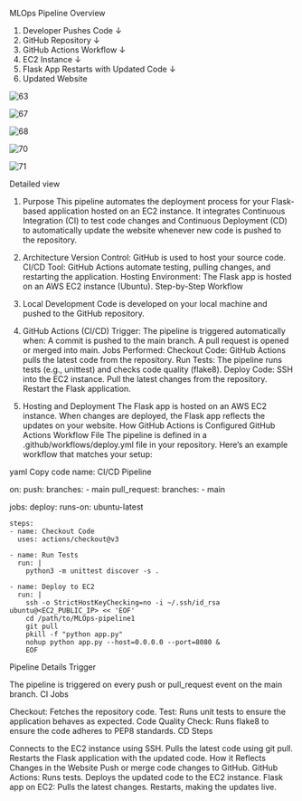 MLOps Pipeline Overview

1. Developer Pushes Code
      ↓
2. GitHub Repository
      ↓
3. GitHub Actions Workflow
      ↓
4. EC2 Instance
      ↓
5. Flask App Restarts with Updated Code
      ↓
6. Updated Website



![63](https://github.com/user-attachments/assets/084e26b0-20a2-4dfb-b936-ef0cdc59377c)





![67](https://github.com/user-attachments/assets/428c1633-fbc7-4112-b4de-b3cc782ebba5)





![68](https://github.com/user-attachments/assets/7d351f14-4912-464b-bfa7-ac7beca23c3e)





![70](https://github.com/user-attachments/assets/901ab086-7a5a-45a6-b848-80032efcbcde)




![71](https://github.com/user-attachments/assets/1da9d741-aa30-465a-9507-a5fc2123a1d3)



Detailed view




1. Purpose
This pipeline automates the deployment process for your Flask-based application hosted on an EC2 instance. It integrates Continuous Integration (CI) to test code changes and Continuous Deployment (CD) to automatically update the website whenever new code is pushed to the repository.

2. Architecture
Version Control: GitHub is used to host your source code.
CI/CD Tool: GitHub Actions automate testing, pulling changes, and restarting the application.
Hosting Environment: The Flask app is hosted on an AWS EC2 instance (Ubuntu).
Step-by-Step Workflow
1. Local Development
Code is developed on your local machine and pushed to the GitHub repository.
2. GitHub Actions (CI/CD)
Trigger: The pipeline is triggered automatically when:
A commit is pushed to the main branch.
A pull request is opened or merged into main.
Jobs Performed:
Checkout Code: GitHub Actions pulls the latest code from the repository.
Run Tests: The pipeline runs tests (e.g., unittest) and checks code quality (flake8).
Deploy Code:
SSH into the EC2 instance.
Pull the latest changes from the repository.
Restart the Flask application.
3. Hosting and Deployment
The Flask app is hosted on an AWS EC2 instance.
When changes are deployed, the Flask app reflects the updates on your website.
How GitHub Actions is Configured
GitHub Actions Workflow File
The pipeline is defined in a .github/workflows/deploy.yml file in your repository. Here’s an example workflow that matches your setup:

yaml
Copy code
name: CI/CD Pipeline

on:
  push:
    branches:
      - main
  pull_request:
    branches:
      - main

jobs:
  deploy:
    runs-on: ubuntu-latest

    steps:
    - name: Checkout Code
      uses: actions/checkout@v3

    - name: Run Tests
      run: |
        python3 -m unittest discover -s .

    - name: Deploy to EC2
      run: |
        ssh -o StrictHostKeyChecking=no -i ~/.ssh/id_rsa ubuntu@<EC2_PUBLIC_IP> << 'EOF'
        cd /path/to/MLOps-pipeline1
        git pull
        pkill -f "python app.py"
        nohup python app.py --host=0.0.0.0 --port=8080 &
        EOF
Pipeline Details
Trigger

The pipeline is triggered on every push or pull_request event on the main branch.
CI Jobs

Checkout: Fetches the repository code.
Test: Runs unit tests to ensure the application behaves as expected.
Code Quality Check: Runs flake8 to ensure the code adheres to PEP8 standards.
CD Steps

Connects to the EC2 instance using SSH.
Pulls the latest code using git pull.
Restarts the Flask application with the updated code.
How it Reflects Changes in the Website
Push or merge code changes to GitHub.
GitHub Actions:
Runs tests.
Deploys the updated code to the EC2 instance.
Flask app on EC2:
Pulls the latest changes.
Restarts, making the updates live.






